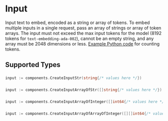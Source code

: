# Input

Input text to embed, encoded as a string or array of tokens. To embed multiple inputs in a single request, pass an array of strings or array of token arrays. The input must not exceed the max input tokens for the model (8192 tokens for `text-embedding-ada-002`), cannot be an empty string, and any array must be 2048 dimensions or less. [Example Python code](https://cookbook.openai.com/examples/how_to_count_tokens_with_tiktoken) for counting tokens.



## Supported Types

### 

```go
input := components.CreateInputStr(string{/* values here */})
```

### 

```go
input := components.CreateInputArrayOfStr([]string{/* values here */})
```

### 

```go
input := components.CreateInputArrayOfInteger([]int64{/* values here */})
```

### 

```go
input := components.CreateInputArrayOfArrayOfInteger([][]int64{/* values here */})
```

